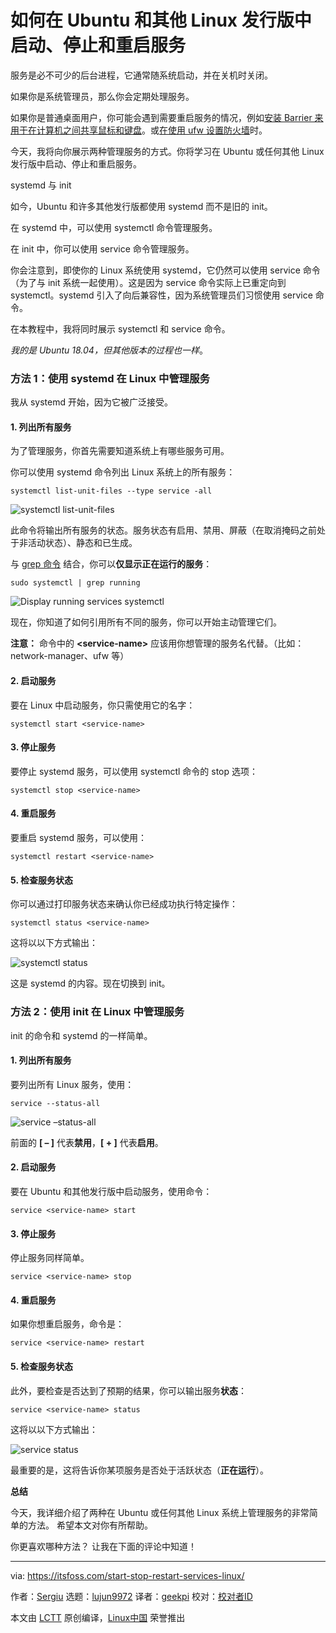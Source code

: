 [#]: collector: (lujun9972)
[#]: translator: (geekpi)
[#]: reviewer: ( )
[#]: publisher: ( )
[#]: url: ( )
[#]: subject: (How to Start, Stop & Restart Services in Ubuntu and Other Linux Distributions)
[#]: via: (https://itsfoss.com/start-stop-restart-services-linux/)
[#]: author: (Sergiu https://itsfoss.com/author/sergiu/)

如何在 Ubuntu 和其他 Linux 发行版中启动、停止和重启服务
======

服务是必不可少的后台进程，它通常随系统启动，并在关机时关闭。

如果你是系统管理员，那么你会定期处理服务。

如果你是普通桌面用户，你可能会遇到需要重启服务的情况，例如[安装 Barrier 来用于在计算机之间共享鼠标和键盘][1]。或[在使用 ufw 设置防火墙][2]时。

今天，我将向你展示两种管理服务的方式。你将学习在 Ubuntu 或任何其他 Linux 发行版中启动、停止和重启服务。

systemd 与 init

如今，Ubuntu 和许多其他发行版都使用 systemd 而不是旧的 init。

在 systemd 中，可以使用 systemctl 命令管理服务。

在 init 中，你可以使用 service 命令管理服务。

你会注意到，即使你的 Linux 系统使用 systemd，它仍然可以使用 service 命令（为了与 init 系统一起使用）。这是因为 service 命令实际上已重定向到 systemctl。systemd 引入了向后兼容性，因为系统管理员们习惯使用 service 命令。

在本教程中，我将同时展示 systemctl 和 service 命令。

_我的是 Ubuntu 18.04，但其他版本的过程也一样_。

### 方法 1：使用 systemd 在 Linux 中管理服务

我从 systemd 开始，因为它被广泛接受。

#### 1\. 列出所有服务

为了管理服务，你首先需要知道系统上有哪些服务可用。

你可以使用 systemd 命令列出 Linux 系统上的所有服务：

```
systemctl list-unit-files --type service -all
```

![systemctl list-unit-files][3]

此命令将输出所有服务的状态。服务状态有启用、禁用、屏蔽（在取消掩码之前处于非活动状态）、静态和已生成。

与 [grep 命令][4] 结合，你可以**仅显示正在运行的服务**：

```
sudo systemctl | grep running
```

![Display running services systemctl][5]

现在，你知道了如何引用所有不同的服务，你可以开始主动管理它们。

**注意：** 命令中的 **&lt;service-name&gt;** 应该用你想管理的服务名代替。（比如：network-manager、ufw 等）

#### 2\. 启动服务

要在 Linux 中启动服务，你只需使用它的名字：

```
systemctl start <service-name>
```

#### 3\. 停止服务

要停止 systemd 服务，可以使用 systemctl 命令的 stop 选项：

```
systemctl stop <service-name>
```

#### 4\. 重启服务

要重启 systemd 服务，可以使用：

```
systemctl restart <service-name>
```

#### 5\. 检查服务状态

你可以通过打印服务状态来确认你已经成功执行特定操作：

```
systemctl status <service-name>
```

这将以以下方式输出：

![systemctl status][6]

这是 systemd 的内容。现在切换到 init。

### 方法 2：使用 init 在 Linux 中管理服务

init 的命令和 systemd 的一样简单。

#### 1\. 列出所有服务

要列出所有 Linux 服务，使用：

```
service --status-all
```

![service –status-all][7]

前面的 **[ – ]** 代表**禁用**，**[ + ]** 代表**启用**。

#### 2\. 启动服务

要在 Ubuntu 和其他发行版中启动服务，使用命令：

```
service <service-name> start
```

#### 3\. 停止服务

停止服务同样简单。

```
service <service-name> stop
```

#### 4\. 重启服务

如果你想重启服务，命令是：

```
service <service-name> restart
```

#### 5\. 检查服务状态

此外，要检查是否达到了预期的结果，你可以输出服务**状态**：

```
service <service-name> status
```

这将以以下方式输出：

![service status][8]

最重要的是，这将告诉你某项服务是否处于活跃状态（**正在运行**）。

**总结**

今天，我详细介绍了两种在 Ubuntu 或任何其他 Linux 系统上管理服务的非常简单的方法。 希望本文对你有所帮助。

你更喜欢哪种方法？ 让我在下面的评论中知道！

--------------------------------------------------------------------------------

via: https://itsfoss.com/start-stop-restart-services-linux/

作者：[Sergiu][a]
选题：[lujun9972][b]
译者：[geekpi](https://github.com/geekpi)
校对：[校对者ID](https://github.com/校对者ID)

本文由 [LCTT](https://github.com/LCTT/TranslateProject) 原创编译，[Linux中国](https://linux.cn/) 荣誉推出

[a]: https://itsfoss.com/author/sergiu/
[b]: https://github.com/lujun9972
[1]: https://itsfoss.com/keyboard-mouse-sharing-between-computers/
[2]: https://itsfoss.com/set-up-firewall-gufw/
[3]: https://i0.wp.com/itsfoss.com/wp-content/uploads/2019/12/systemctl_list_services.png?ssl=1
[4]: https://linuxhandbook.com/grep-command-examples/
[5]: https://i0.wp.com/itsfoss.com/wp-content/uploads/2019/12/systemctl_grep_running.jpg?ssl=1
[6]: https://i1.wp.com/itsfoss.com/wp-content/uploads/2019/12/systemctl_status.jpg?ssl=1
[7]: https://i0.wp.com/itsfoss.com/wp-content/uploads/2019/12/service_status_all.png?ssl=1
[8]: https://i0.wp.com/itsfoss.com/wp-content/uploads/2019/12/service_status.jpg?ssl=1
